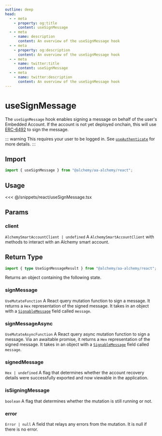 ```yaml
---
outline: deep
head:
  - - meta
    - property: og:title
      content: useSignMessage
  - - meta
    - name: description
      content: An overview of the useSignMessage hook
  - - meta
    - property: og:description
      content: An overview of the useSignMessage hook
  - - meta
    - name: twitter:title
      content: useSignMessage
  - - meta
    - name: twitter:description
      content: An overview of the useSignMessage hook
---
```


# useSignMessage

The `useSignMessage` hook enables signing a message on behalf of the user's Embedded Account. If the account is not yet deployed onchain, this will use [ERC-6492](/resources/terms.html#erc-6492) to sign the message.

::: warning
This requires your user to be logged in. See [`useAuthenticate`](/react/useAuthenticate) for more details.
:::

## Import

```ts
import { useSignMessage } from "@alchemy/aa-alchemy/react";
```

## Usage

<<< @/snippets/react/useSignMessage.tsx

## Params

### client

`AlchemySmartAccountClient | undefined`
A `AlchemySmartAccountClient` with methods to interact with an Alchemy smart account.

<!--@include: ./BaseHookMutationArgs.md-->

## Return Type

```ts
import { type UseSignMessageResult } from "@alchemy/aa-alchemy/react";
```

Returns an object containing the following state.

### signMessage

`UseMutateFunction`
A React query mutation function to sign a message. It returns a `Hex` representation of the signed message. It takes in an object with a [`SignableMessage`](https://viem.sh/docs/actions/wallet/signMessage.html#message) field called `message`.

### signMessageAsync

`UseMutateAsyncFunction`
A React query async mutation function to sign a message. Via an awaitable promise, it returns a `Hex` representation of the signed message. It takes in an object with a [`SignableMessage`](https://viem.sh/docs/actions/wallet/signMessage.html#message) field called `message`.

### signedMessage

`Hex | undefined`
A flag that determines whether the account recovery details were successfully exported and now viewable in the application.

### isSigningMessage

`boolean`
A flag that determines whether the mutation is still running or not.

### error

`Error | null`
A field that relays any errors from the mutation. It is null if there is no error.

